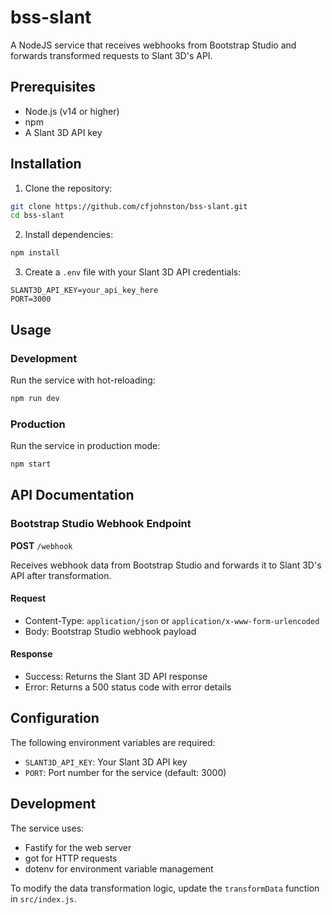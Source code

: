 # bss-slant

A NodeJS service that receives webhooks from Bootstrap Studio and forwards transformed requests to Slant 3D's API.

## Prerequisites

- Node.js (v14 or higher)
- npm
- A Slant 3D API key

## Installation

1. Clone the repository:

```bash
git clone https://github.com/cfjohnston/bss-slant.git
cd bss-slant
```

2. Install dependencies:

```bash
npm install
```

3. Create a `.env` file with your Slant 3D API credentials:   

```
SLANT3D_API_KEY=your_api_key_here
PORT=3000
```

## Usage

### Development

Run the service with hot-reloading:

```bash
npm run dev
```

### Production

Run the service in production mode:
```bash
npm start
```

## API Documentation

### Bootstrap Studio Webhook Endpoint

**POST** `/webhook`

Receives webhook data from Bootstrap Studio and forwards it to Slant 3D's API after transformation.

#### Request
- Content-Type: `application/json` or `application/x-www-form-urlencoded`
- Body: Bootstrap Studio webhook payload

#### Response
- Success: Returns the Slant 3D API response
- Error: Returns a 500 status code with error details

## Configuration

The following environment variables are required:

- `SLANT3D_API_KEY`: Your Slant 3D API key
- `PORT`: Port number for the service (default: 3000)

## Development

The service uses:
- Fastify for the web server
- got for HTTP requests
- dotenv for environment variable management

To modify the data transformation logic, update the `transformData` function in `src/index.js`.

